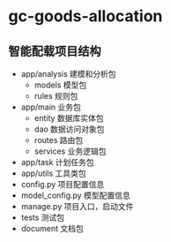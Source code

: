 # gc-goods-allocation

## 智能配载项目结构

- app/analysis 建模和分析包 
  - models 模型包
  - rules 规则包
- app/main 业务包
  - entity 数据库实体包
  - dao 数据访问对象包
  - routes 路由包
  - services 业务逻辑包
- app/task 计划任务包
- app/utils 工具类包
- config.py 项目配置信息
- model_config.py 模型配置信息
- manage.py 项目入口，启动文件
- tests 测试包
- document 文档包